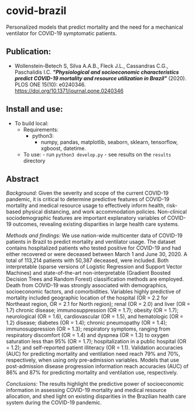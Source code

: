 # covid-brazil
Personalized models that predict mortality and the need for a mechanical ventilator for COVID-19 symptomatic patients.

## Publication:
- Wollenstein-Betech S, Silva A.A.B., Fleck J.L., Cassandras C.G., Paschalidis I.C.
***"Physiological and socioeconomic characteristics predict COVID-19 mortality and resource utilization in Brazil"*** (2020). PLOS ONE 15(10): e0240346. https://doi.org/10.1371/journal.pone.0240346

## Install and use:
- To build local:
    - Requirements:
        - python3: 
            - numpy, pandas, matplotlib, seaborn, sklearn, tensorflow, xgboost, datetime.
    - To use:
            - run `python3 develop.py`
            - see results on the `results` directory
       
## Abstract
*Background:* 
Given the severity and scope of the current COVID-19 pandemic, it is critical to determine predictive features of COVID-19 mortality and medical resource usage to effectively inform health, risk-based physical distancing, and work accommodation policies. Non-clinical sociodemographic features are important explanatory variables of COVID-19 outcomes, revealing existing disparities in large health care systems.

*Methods and findings:* 
We use nation-wide multicenter data of COVID-19 patients in Brazil to predict mortality and ventilator usage. The dataset contains hospitalized patients who tested positive for COVID-19 and had either recovered or were deceased between March 1 and June 30, 2020. A total of 113,214 patients with 50,387 deceased, were included. Both interpretable (sparse versions of Logistic Regression and Support Vector Machines) and state-of-the-art non-interpretable (Gradient Boosted Decision Trees and Random Forest) classification methods are employed. Death from COVID-19 was strongly associated with demographics, socioeconomic factors, and comorbidities. Variables highly predictive of mortality included geographic location of the hospital (OR = 2.2 for Northeast region, OR = 2.1 for North region); renal (OR = 2.0) and liver (OR = 1.7) chronic disease; immunosuppression (OR = 1.7); obesity (OR = 1.7); neurological (OR = 1.6), cardiovascular (OR = 1.5), and hematologic (OR = 1.2) disease; diabetes (OR = 1.4); chronic pneumopathy (OR = 1.4); immunosuppression (OR = 1.3); respiratory symptoms, ranging from respiratory discomfort (OR = 1.4) and dyspnea (OR = 1.3) to oxygen saturation less than 95% (OR = 1.7); hospitalization in a public hospital (OR = 1.2); and self-reported patient illiteracy (OR = 1.1). Validation accuracies (AUC) for predicting mortality and ventilation need reach 79% and 70%, respectively, when using only pre-admission variables. Models that use post-admission disease progression information reach accuracies (AUC) of 86% and 87% for predicting mortality and ventilation use, respectively.

*Conclusions:* 
The results highlight the predictive power of socioeconomic information in assessing COVID-19 mortality and medical resource allocation, and shed light on existing disparities in the Brazilian health care system during the COVID-19 pandemic.
